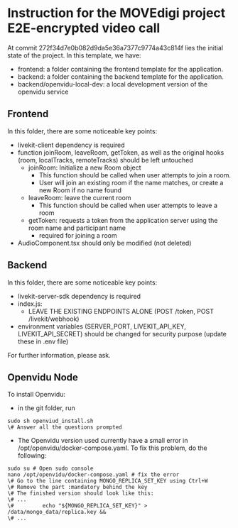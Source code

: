 # Instruction for the MOVEdigi project E2E-encrypted video call

At commit 272f34d7e0b082d9da5e36a7377c9774a43c814f lies the initial state of the project. In this template, we have:
- frontend: a folder containing the frontend template for the application.
- backend: a folder containing the backend template for the application.
- backend/openvidu-local-dev: a local development version of the openvidu service

## Frontend
In this folder, there are some noticeable key points:
- livekit-client dependency is required
- function joinRoom, leaveRoom, getToken, as well as the original hooks (room, localTracks, remoteTracks) should be left untouched
    - joinRoom: Initialize a new Room object
        - This function should be called when user attempts to join a room.
        - User will join an existing room if the name matches, or create a new Room if no name found
    - leaveRoom: leave the current room
        - This function should be called when user attempts to leave a room
    - getToken: requests a token from the application server using the room name and participant name
        - required for joining a room
- AudioComponent.tsx should only be modified (not deleted)

## Backend
In this folder, there are some noticeable key points:
- livekit-server-sdk dependency is required
- index.js:
    - LEAVE THE EXISTING ENDPOINTS ALONE (POST /token, POST /livekit/webhook)
- environment variables (SERVER_PORT, LIVEKIT_API_KEY, LIVEKIT_API_SECRET) should be changed for security purpose (update these in .env file)

For further information, please ask.

## Openvidu Node
To install Openvidu:
- in the git folder, run
```
sudo sh openviud_install.sh
\# Answer all the questions prompted
```

- The Openvidu version used currently have a small error in /opt/openvidu/docker-compose.yaml. To fix this problem, do the following:
```
sudo su # Open sudo console
nano /opt/openvidu/docker-compose.yaml # fix the error
\# Go to the line containing MONGO_REPLICA_SET_KEY using Ctrl+W
\# Remove the part :mandatory behind the key
\# The finished version should look like this:
\# ...
\#         echo "${MONGO_REPLICA_SET_KEY}" > /data/mongo_data/replica.key &&
\# ...
```



